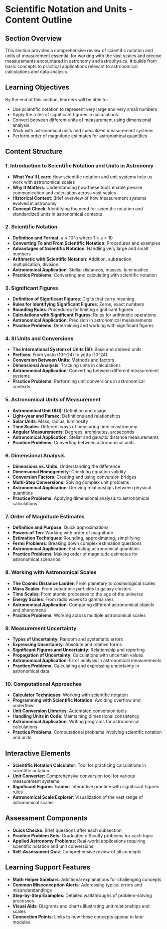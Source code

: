 # Scientific Notation and Units - Content Outline

## Section Overview
This section provides a comprehensive review of scientific notation and units of measurement essential for working with the vast scales and precise measurements encountered in astronomy and astrophysics. It builds from basic concepts to practical applications relevant to astronomical calculations and data analysis.

## Learning Objectives
By the end of this section, learners will be able to:
- Use scientific notation to represent very large and very small numbers
- Apply the rules of significant figures in calculations
- Convert between different units of measurement using dimensional analysis
- Work with astronomical units and specialized measurement systems
- Perform order of magnitude estimates for astronomical quantities

## Content Structure

### 1. Introduction to Scientific Notation and Units in Astronomy
- **What You'll Learn**: How scientific notation and unit systems help us work with astronomical scales
- **Why It Matters**: Understanding how these tools enable precise communication and calculation across vast scales
- **Historical Context**: Brief overview of how measurement systems evolved in astronomy
- **Concept Check**: Identifying the need for scientific notation and standardized units in astronomical contexts

### 2. Scientific Notation
- **Definition and Format**: a × 10^n where 1 ≤ a < 10
- **Converting To and From Scientific Notation**: Procedures and examples
- **Advantages of Scientific Notation**: Handling very large and small numbers
- **Arithmetic with Scientific Notation**: Addition, subtraction, multiplication, division
- **Astronomical Application**: Stellar distances, masses, luminosities
- **Practice Problems**: Converting and calculating with scientific notation

### 3. Significant Figures
- **Definition of Significant Figures**: Digits that carry meaning
- **Rules for Identifying Significant Figures**: Zeros, exact numbers
- **Rounding Rules**: Procedures for limiting significant figures
- **Calculations with Significant Figures**: Rules for arithmetic operations
- **Astronomical Application**: Precision in astronomical measurements
- **Practice Problems**: Determining and working with significant figures

### 4. SI Units and Conversions
- **The International System of Units (SI)**: Base and derived units
- **Prefixes**: From yocto (10^-24) to yotta (10^24)
- **Conversion Between Units**: Methods and factors
- **Dimensional Analysis**: Tracking units in calculations
- **Astronomical Application**: Converting between different measurement systems
- **Practice Problems**: Performing unit conversions in astronomical contexts

### 5. Astronomical Units of Measurement
- **Astronomical Unit (AU)**: Definition and usage
- **Light-year and Parsec**: Definitions and relationships
- **Solar Units**: Mass, radius, luminosity
- **Time Scales**: Different ways of measuring time in astronomy
- **Angular Measurements**: Degrees, arcminutes, arcseconds
- **Astronomical Application**: Stellar and galactic distance measurements
- **Practice Problems**: Converting between astronomical units

### 6. Dimensional Analysis
- **Dimensions vs. Units**: Understanding the difference
- **Dimensional Homogeneity**: Checking equation validity
- **Conversion Factors**: Creating and using conversion bridges
- **Multi-Step Conversions**: Solving complex unit problems
- **Astronomical Application**: Deriving relationships between physical quantities
- **Practice Problems**: Applying dimensional analysis to astronomical calculations

### 7. Order of Magnitude Estimates
- **Definition and Purpose**: Quick approximations
- **Powers of Ten**: Working with order of magnitude
- **Estimation Techniques**: Rounding, approximating, simplifying
- **Fermi Problems**: Breaking down complex estimation questions
- **Astronomical Application**: Estimating astronomical quantities
- **Practice Problems**: Making order of magnitude estimates for astronomical scenarios

### 8. Working with Astronomical Scales
- **The Cosmic Distance Ladder**: From planetary to cosmological scales
- **Mass Scales**: From subatomic particles to galaxy clusters
- **Time Scales**: From atomic processes to the age of the universe
- **Energy Scales**: From radio waves to gamma rays
- **Astronomical Application**: Comparing different astronomical objects and phenomena
- **Practice Problems**: Working across multiple astronomical scales

### 9. Measurement Uncertainty
- **Types of Uncertainty**: Random and systematic errors
- **Expressing Uncertainty**: Absolute and relative forms
- **Significant Figures and Uncertainty**: Relationship and reporting
- **Propagation of Uncertainty**: Calculations with uncertain values
- **Astronomical Application**: Error analysis in astronomical measurements
- **Practice Problems**: Calculating and expressing uncertainty in astronomical data

### 10. Computational Approaches
- **Calculator Techniques**: Working with scientific notation
- **Programming with Scientific Notation**: Avoiding overflow and underflow
- **Unit Conversion Libraries**: Automated conversion tools
- **Handling Units in Code**: Maintaining dimensional consistency
- **Astronomical Application**: Writing programs for astronomical calculations
- **Practice Problems**: Computational problems involving scientific notation and units

## Interactive Elements
- **Scientific Notation Calculator**: Tool for practicing calculations in scientific notation
- **Unit Converter**: Comprehensive conversion tool for various measurement systems
- **Significant Figures Trainer**: Interactive practice with significant figures rules
- **Astronomical Scale Explorer**: Visualization of the vast range of astronomical scales

## Assessment Components
- **Quick Checks**: Brief questions after each subsection
- **Practice Problem Sets**: Graduated difficulty problems for each topic
- **Applied Astronomy Problems**: Real-world applications requiring scientific notation and unit conversions
- **Self-Assessment Quiz**: Comprehensive review of all concepts

## Learning Support Features
- **Math Helper Sidebars**: Additional explanations for challenging concepts
- **Common Misconception Alerts**: Addressing typical errors and misunderstandings
- **Step-by-Step Examples**: Detailed walkthroughs of problem-solving processes
- **Visual Aids**: Diagrams and charts illustrating unit relationships and scales
- **Connection Points**: Links to how these concepts appear in later modules
